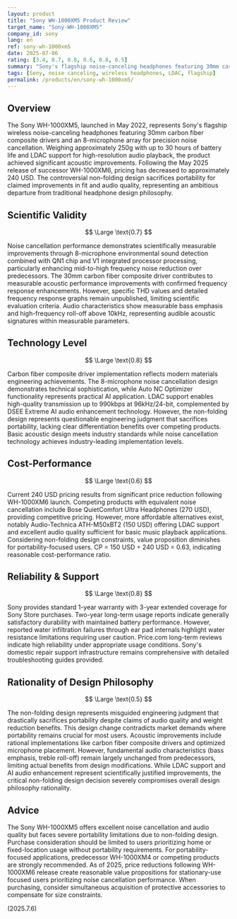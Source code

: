 ```yaml
---
layout: product
title: "Sony WH-1000XM5 Product Review"
target_name: "Sony-WH-1000XM5"
company_id: sony
lang: en
ref: sony-wh-1000xm5
date: 2025-07-06
rating: [3.4, 0.7, 0.8, 0.6, 0.8, 0.5]
summary: "Sony's flagship noise-canceling headphones featuring 30mm carbon fiber composite drivers and 8-microphone array for industry-leading noise cancellation. LDAC support and 30-hour battery life deliver premium performance. Price dropped to ~240 USD following WH-1000XM6 release in 2025, offering improved value. However, non-folding design philosophy raises portability concerns despite sound quality improvements."
tags: [Sony, noise canceling, wireless headphones, LDAC, flagship]
permalink: /products/en/sony-wh-1000xm5/
---
```


## Overview

The Sony WH-1000XM5, launched in May 2022, represents Sony's flagship wireless noise-canceling headphones featuring 30mm carbon fiber composite drivers and an 8-microphone array for precision noise cancellation. Weighing approximately 250g with up to 30 hours of battery life and LDAC support for high-resolution audio playback, the product achieved significant acoustic improvements. Following the May 2025 release of successor WH-1000XM6, pricing has decreased to approximately 240 USD. The controversial non-folding design sacrifices portability for claimed improvements in fit and audio quality, representing an ambitious departure from traditional headphone design philosophy.

## Scientific Validity

$$ \Large \text{0.7} $$

Noise cancellation performance demonstrates scientifically measurable improvements through 8-microphone environmental sound detection combined with QN1 chip and V1 integrated processor processing, particularly enhancing mid-to-high frequency noise reduction over predecessors. The 30mm carbon fiber composite driver contributes to measurable acoustic performance improvements with confirmed frequency response enhancements. However, specific THD values and detailed frequency response graphs remain unpublished, limiting scientific evaluation criteria. Audio characteristics show measurable bass emphasis and high-frequency roll-off above 10kHz, representing audible acoustic signatures within measurable parameters.

## Technology Level

$$ \Large \text{0.8} $$

Carbon fiber composite driver implementation reflects modern materials engineering achievements. The 8-microphone noise cancellation design demonstrates technical sophistication, while Auto NC Optimizer functionality represents practical AI application. LDAC support enables high-quality transmission up to 990kbps at 96kHz/24-bit, complemented by DSEE Extreme AI audio enhancement technology. However, the non-folding design represents questionable engineering judgment that sacrifices portability, lacking clear differentiation benefits over competing products. Basic acoustic design meets industry standards while noise cancellation technology achieves industry-leading implementation levels.

## Cost-Performance

$$ \Large \text{0.6} $$

Current 240 USD pricing results from significant price reduction following WH-1000XM6 launch. Competing products with equivalent noise cancellation include Bose QuietComfort Ultra Headphones (270 USD), providing competitive pricing. However, more affordable alternatives exist, notably Audio-Technica ATH-M50xBT2 (150 USD) offering LDAC support and excellent audio quality sufficient for basic music playback applications. Considering non-folding design constraints, value proposition diminishes for portability-focused users. CP = 150 USD ÷ 240 USD = 0.63, indicating reasonable cost-performance ratio.

## Reliability & Support

$$ \Large \text{0.8} $$

Sony provides standard 1-year warranty with 3-year extended coverage for Sony Store purchases. Two-year long-term usage reports indicate generally satisfactory durability with maintained battery performance. However, reported water infiltration failures through ear pad internals highlight water resistance limitations requiring user caution. Price.com long-term reviews indicate high reliability under appropriate usage conditions. Sony's domestic repair support infrastructure remains comprehensive with detailed troubleshooting guides provided.

## Rationality of Design Philosophy

$$ \Large \text{0.5} $$

The non-folding design represents misguided engineering judgment that drastically sacrifices portability despite claims of audio quality and weight reduction benefits. This design change contradicts market demands where portability remains crucial for most users. Acoustic improvements include rational implementations like carbon fiber composite drivers and optimized microphone placement. However, fundamental audio characteristics (bass emphasis, treble roll-off) remain largely unchanged from predecessors, limiting actual benefits from design modifications. While LDAC support and AI audio enhancement represent scientifically justified improvements, the critical non-folding design decision severely compromises overall design philosophy rationality.

## Advice

The Sony WH-1000XM5 offers excellent noise cancellation and audio quality but faces severe portability limitations due to non-folding design. Purchase consideration should be limited to users prioritizing home or fixed-location usage without portability requirements. For portability-focused applications, predecessor WH-1000XM4 or competing products are strongly recommended. As of 2025, price reductions following WH-1000XM6 release create reasonable value propositions for stationary-use focused users prioritizing noise cancellation performance. When purchasing, consider simultaneous acquisition of protective accessories to compensate for size constraints.

(2025.7.6)